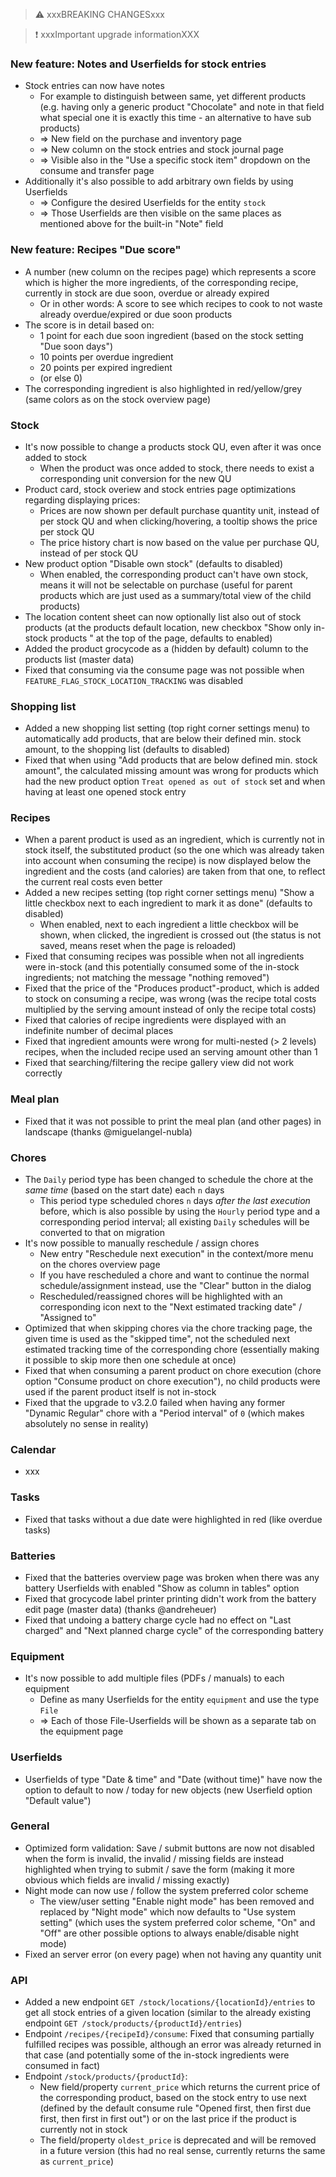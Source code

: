 > ⚠️ xxxBREAKING CHANGESxxx

> ❗ xxxImportant upgrade informationXXX

### New feature: Notes and Userfields for stock entries

- Stock entries can now have notes
  - For example to distinguish between same, yet different products (e.g. having only a generic product "Chocolate" and note in that field what special one it is exactly this time - an alternative to have sub products)
  - => New field on the purchase and inventory page
  - => New column on the stock entries and stock journal page
  - => Visible also in the "Use a specific stock item" dropdown on the consume and transfer page
- Additionally it's also possible to add arbitrary own fields by using Userfields
  - => Configure the desired Userfields for the entity `stock`
  - => Those Userfields are then visible on the same places as mentioned above for the built-in "Note" field

### New feature: Recipes "Due score"

- A number (new column on the recipes page) which represents a score which is higher the more ingredients, of the corresponding recipe, currently in stock are due soon, overdue or already expired
  - Or in other words: A score to see which recipes to cook to not waste already overdue/expired or due soon products
- The score is in detail based on:
  - 1 point for each due soon ingredient (based on the stock setting "Due soon days")
  - 10 points per overdue ingredient
  - 20 points per expired ingredient
  - (or else 0)
- The corresponding ingredient is also highlighted in red/yellow/grey (same colors as on the stock overview page)

### Stock

- It's now possible to change a products stock QU, even after it was once added to stock
  - When the product was once added to stock, there needs to exist a corresponding unit conversion for the new QU
- Product card, stock overiew and stock entries page optimizations regarding displaying prices:
  - Prices are now shown per default purchase quantity unit, instead of per stock QU and when clicking/hovering, a tooltip shows the price per stock QU
  - The price history chart is now based on the value per purchase QU, instead of per stock QU
- New product option "Disable own stock" (defaults to disabled)
  - When enabled, the corresponding product can't have own stock, means it will not be selectable on purchase (useful for parent products which are just used as a summary/total view of the child products)
- The location content sheet can now optionally list also out of stock products (at the products default location, new checkbox "Show only in-stock products " at the top of the page, defaults to enabled)
- Added the product grocycode as a (hidden by default) column to the products list (master data)
- Fixed that consuming via the consume page was not possible when `FEATURE_FLAG_STOCK_LOCATION_TRACKING` was disabled

### Shopping list

- Added a new shopping list setting (top right corner settings menu) to automatically add products, that are below their defined min. stock amount, to the shopping list (defaults to disabled)
- Fixed that when using "Add products that are below defined min. stock amount", the calculated missing amount was wrong for products which had the new product option `Treat opened as out of stock` set and when having at least one opened stock entry

### Recipes

- When a parent product is used as an ingredient, which is currently not in stock itself, the substituted product (so the one which was already taken into account when consuming the recipe) is now displayed below the ingredient and the costs (and calories) are taken from that one, to reflect the current real costs even better
- Added a new recipes setting (top right corner settings menu) "Show a little checkbox next to each ingredient to mark it as done" (defaults to disabled)
  - When enabled, next to each ingredient a little checkbox will be shown, when clicked, the ingredient is crossed out (the status is not saved, means reset when the page is reloaded)
- Fixed that consuming recipes was possible when not all ingredients were in-stock (and this potentially consumed some of the in-stock ingredients; not matching the message "nothing removed")
- Fixed that the price of the "Produces product"-product, which is added to stock on consuming a recipe, was wrong (was the recipe total costs multiplied by the serving amount instead of only the recipe total costs)
- Fixed that calories of recipe ingredients were displayed with an indefinite number of decimal places
- Fixed that ingredient amounts were wrong for multi-nested (> 2 levels) recipes, when the included recipe used an serving amount other than 1
- Fixed that searching/filtering the recipe gallery view did not work correctly

### Meal plan

- Fixed that it was not possible to print the meal plan (and other pages) in landscape (thanks @miguelangel-nubla)

### Chores

- The `Daily` period type has been changed to schedule the chore at the _same time_ (based on the start date) each `n` days
  - This period type scheduled chores `n` days _after the last execution_ before, which is also possible by using the `Hourly` period type and a corresponding period interval; all existing `Daily` schedules will be converted to that on migration
- It's now possible to manually reschedule / assign chores
  - New entry "Reschedule next execution" in the context/more menu on the chores overview page
  - If you have rescheduled a chore and want to continue the normal schedule/assignment instead, use the "Clear" button in the dialog
  - Rescheduled/reassigned chores will be highlighted with an corresponding icon next to the "Next estimated tracking date" / "Assigned to"
- Optimized that when skipping chores via the chore tracking page, the given time is used as the "skipped time", not the scheduled next estimated tracking time of the corresponding chore (essentially making it possible to skip more then one schedule at once)
- Fixed that when consuming a parent product on chore execution (chore option "Consume product on chore execution"), no child products were used if the parent product itself is not in-stock
- Fixed that the upgrade to v3.2.0 failed when having any former "Dynamic Regular" chore with a "Period interval" of `0` (which makes absolutely no sense in reality)

### Calendar

- xxx

### Tasks

- Fixed that tasks without a due date were highlighted in red (like overdue tasks)

### Batteries

- Fixed that the batteries overview page was broken when there was any battery Userfields with enabled "Show as column in tables" option
- Fixed that grocycode label printer printing didn't work from the battery edit page (master data) (thanks @andreheuer)
- Fixed that undoing a battery charge cycle had no effect on "Last charged" and "Next planned charge cycle" of the corresponding battery

### Equipment

- It's now possible to add multiple files (PDFs / manuals) to each equipment
  - Define as many Userfields for the entity `equipment` and use the type `File`
  - => Each of those File-Userfields will be shown as a separate tab on the equipment page

### Userfields

- Userfields of type "Date & time" and "Date (without time)" have now the option to default to now / today for new objects (new Userfield option "Default value")

### General

- Optimized form validation: Save / submit buttons are now not disabled when the form is invalid, the invalid / missing fields are instead highlighted when trying to submit / save the form (making it more obvious which fields are invalid / missing exactly)
- Night mode can now use / follow the system preferred color scheme
  - The view/user setting "Enable night mode" has been removed and replaced by "Night mode" which now defaults to "Use system setting" (which uses the system preferred color scheme, "On" and "Off" are other possible options to always enable/disable night mode)
- Fixed an server error (on every page) when not having any quantity unit

### API

- Added a new endpoint `GET /stock/locations/{locationId}/entries` to get all stock entries of a given location (similar to the already existing endpoint `GET /stock/products/{productId}/entries`)
- Endpoint `/recipes/{recipeId}/consume`: Fixed that consuming partially fulfilled recipes was possible, although an error was already returned in that case (and potentially some of the in-stock ingredients were consumed in fact)
- Endpoint `/stock/products/{productId}`:
  - New field/property `current_price` which returns the current price of the corresponding product, based on the stock entry to use next (defined by the default consume rule "Opened first, then first due first, then first in first out") or on the last price if the product is currently not in stock
  - The field/property  `oldest_price` is deprecated and will be removed in a future version (this had no real sense, currently returns the same as `current_price`)

